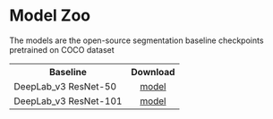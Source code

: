 <!-- Serdar Erişen, 2024 -->

# Model Zoo

The models are the open-source segmentation baseline checkpoints pretrained on COCO dataset 

<table><tbody>
<!-- START TABLE -->
<!-- TABLE HEADER -->
<th valign="bottom">Baseline</th>
<th valign="bottom">Download</th>
<!-- TABLE BODY -->
<!-- ROW: 1 -->
<tr><td align="left">DeepLab_v3 ResNet-50</td>
<td align="center"><a href="https://download.pytorch.org/models/deeplabv3_resnet50_coco-cd0a2569.pth">model</a></td>
</tr>
<!-- ROW: 2 -->
<tr><td align="left">DeepLab_v3 ResNet-101</td>
<td align="center"><a href="https://download.pytorch.org/models/deeplabv3_resnet101_coco-586e9e4e.pth">model</a></td>
</tr>
</tbody></table>
